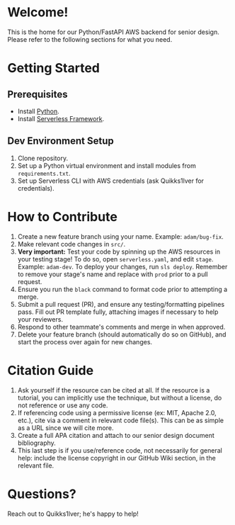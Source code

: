 # Welcome!
This is the home for our Python/FastAPI AWS backend for senior design. Please refer to the following sections for what you need.

# Getting Started

## Prerequisites
- Install [Python](https://www.python.org/).
- Install [Serverless Framework](https://www.serverless.com/).

## Dev Environment Setup
1. Clone repository.
2. Set up a Python virtual environment and install modules from `requirements.txt`.
3. Set up Serverless CLI with AWS credentials (ask Quikks1lver for credentials).

# How to Contribute
1. Create a new feature branch using your name. Example: `adam/bug-fix`.
2. Make relevant code changes in `src/`.
3. **Very important:** Test your code by spinning up the AWS resources in your testing stage! To do so, open `serverless.yaml`, and edit `stage`. Example: `adam-dev`. To deploy your changes, run `sls deploy`. Remember to remove your stage's name and replace with `prod` prior to a pull request.
4. Ensure you run the `black` command to format code prior to attempting a merge.
5. Submit a pull request (PR), and ensure any testing/formatting pipelines pass. Fill out PR template fully, attaching images if necessary to help your reviewers.
6. Respond to other teammate's comments and merge in when approved.
7. Delete your feature branch (should automatically do so on GitHub), and start the process over again for new changes.

# Citation Guide

1. Ask yourself if the resource can be cited at all. If the resource is a tutorial, you can implicitly use the technique, but without a license, do not reference or use any code.
2. If referencing code using a permissive license (ex: MIT, Apache 2.0, etc.), cite via a comment in relevant code file(s). This can be as simple as a URL since we will cite more.
3. Create a full APA citation and attach to our senior design document bibliography.
4. This last step is if you use/reference code, not necessarily for general help: include the license copyright in our GitHub Wiki section, in the relevant file.

# Questions?
Reach out to Quikks1lver; he's happy to help!